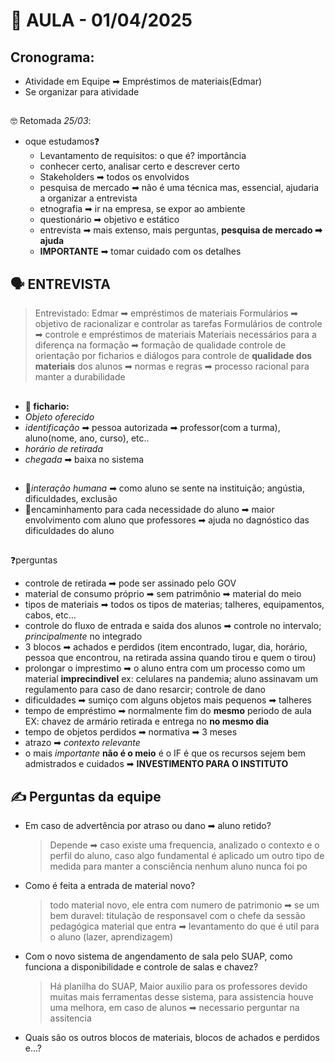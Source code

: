 # 📅 AULA - 01/04/2025

## Cronograma: 
* Atividade em Equipe ➡ Empréstimos de materiais(Edmar)
* Se organizar para atividade 
##

 🤓 Retomada *25/03*: 
  * oque estudamos❓
    * Levantamento de requisitos: o que é? importância
    * conhecer certo, analisar certo e descrever certo
    * Stakeholders ➡ todos os envolvidos
    * pesquisa de mercado ➡ não é uma técnica mas, essencial, ajudaria a organizar a entrevista 
    * etnografia ➡ ir na empresa, se expor ao ambiente
    * questionário ➡ objetivo e estático
    * entrevista ➡ mais extenso, mais perguntas, **pesquisa de mercado ➡ ajuda**
    * **IMPORTANTE**  ➡ tomar cuidado com os detalhes

## 🗣️ **ENTREVISTA**
> Entrevistado: Edmar ➡ empréstimos de materiais
> Formulários ➡ objetivo de racionalizar e controlar as tarefas
> Formulários de controle ➡ controle e empréstimos de materiais
> Materiais necessários para a diferença na formação ➡ formação de qualidade
> controle de orientação por ficharios e diálogos para controle de **qualidade dos materiais** dos alunos ➡ normas e regras ➡ processo racional para manter a durabilidade
##
* **📝 fichario:**
*  *Objeto oferecido*
*   *identificação* ➡ pessoa autorizada ➡ professor(com a turma), aluno(nome, ano, curso), etc..
*   *horário de retirada*
*   *chegada* ➡ baixa no sistema
##
* 👥*interação humana* ➡ como aluno se sente na instituição; angústia, dificuldades, exclusão
* 🔄encaminhamento para cada necessidade do aluno ➡ maior envolvimento com aluno que professores ➡ ajuda no dagnóstico das dificuldades do aluno
## 
❓perguntas
* controle de retirada ➡ pode ser assinado pelo GOV
* material de consumo próprio ➡ sem patrimônio ➡ material do meio
* tipos de materiais ➡ todos os tipos de materias; talheres, equipamentos, cabos, etc...
* controle do fluxo de entrada e saida dos alunos ➡ controle no intervalo; *principalmente* no integrado
* 3 blocos ➡ achados e perdidos (item encontrado, lugar, dia, horário, pessoa que encontrou, na retirada assina quando tirou e quem o tirou)
*  prolongar o imprestimo ➡ o aluno entra com um processo como um material **imprecindivel** ex: celulares na pandemia; aluno assinavam um regulamento para caso de dano resarcir; controle de dano
*  dificuldades ➡ sumiço com alguns objetos mais pequenos ➡ talheres
*  tempo de empréstimo ➡ normalmente fim do **mesmo** periodo de aula  EX: chavez de armário retirada e entrega no **no mesmo dia**
*  tempo de objetos perdidos ➡ normativa ➡ 3 meses
*  atrazo ➡ *contexto relevante*
*  o mais *importante* **não é o meio** é o IF é que os recursos sejem bem admistrados e cuidados ➡ **INVESTIMENTO PARA O INSTITUTO**


## ✍️ Perguntas da equipe ##

* Em caso de advertência por atraso ou dano ➡ aluno retido?
  > Depende ➡ caso existe uma frequencia, analizado o contexto e o perfil do aluno, caso algo fundamental é aplicado um outro tipo de medida para manter a consciência
  > nenhum aluno nunca foi po
* Como é feita a entrada de material novo?
  > todo material novo, ele entra com numero de patrimonio ➡ se um bem duravel: titulação de responsavel com o chefe da sessão pedagógica
  > material que entra ➡ levantamento do que é util para o aluno (lazer, aprendizagem)
* Com o novo sistema de angendamento de sala pelo SUAP, como funciona a disponibilidade e controle de salas e chavez?
  > Há planilha do SUAP, Maior auxilio para os professores devido muitas mais ferramentas desse sistema, para assistencia houve uma melhora, em caso de alunos ➡ necessario perguntar na assitencia
* Quais são os outros blocos de materiais, blocos de achados e perdidos e...?
  >



  
